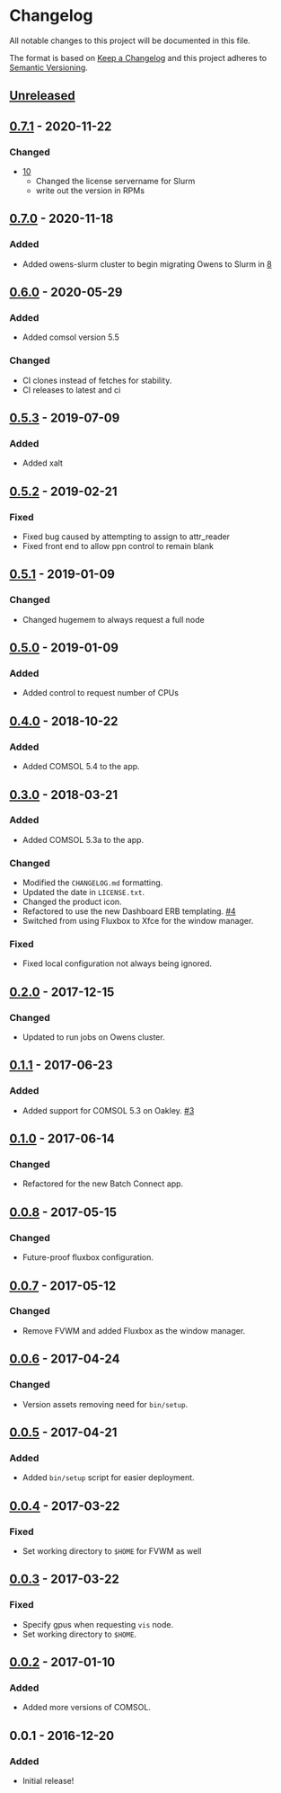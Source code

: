 # Changelog
All notable changes to this project will be documented in this file.

The format is based on [Keep a Changelog](http://keepachangelog.com/en/1.0.0/)
and this project adheres to [Semantic Versioning](http://semver.org/spec/v2.0.0.html).

## [Unreleased]
## [0.7.1] - 2020-11-22
### Changed
- [10](https://github.com/OSC/bc_osc_comsol/pull/10)
  - Changed the license servername for Slurm
  - write out the version in RPMs

## [0.7.0] - 2020-11-18
### Added
- Added owens-slurm cluster to begin migrating Owens to Slurm in
  [8](https://github.com/OSC/bc_osc_comsol/pull/8)

## [0.6.0] - 2020-05-29
### Added
- Added comsol version 5.5

### Changed
- CI clones instead of fetches for stability.
- CI releases to latest and ci

## [0.5.3] - 2019-07-09
### Added
- Added xalt

## [0.5.2] - 2019-02-21
### Fixed
- Fixed bug caused by attempting to assign to attr_reader
- Fixed front end to allow ppn control to remain blank

## [0.5.1] - 2019-01-09
### Changed
- Changed hugemem to always request a full node

## [0.5.0] - 2019-01-09
### Added
- Added control to request number of CPUs

## [0.4.0] - 2018-10-22
### Added
- Added COMSOL 5.4 to the app.

## [0.3.0] - 2018-03-21
### Added
- Added COMSOL 5.3a to the app.

### Changed
- Modified the `CHANGELOG.md` formatting.
- Updated the date in `LICENSE.txt`.
- Changed the product icon.
- Refactored to use the new Dashboard ERB templating.
  [#4](https://github.com/OSC/bc_osc_comsol/issues/4)
- Switched from using Fluxbox to Xfce for the window manager.

### Fixed
- Fixed local configuration not always being ignored.

## [0.2.0] - 2017-12-15
### Changed
- Updated to run jobs on Owens cluster.

## [0.1.1] - 2017-06-23
### Added
- Added support for COMSOL 5.3 on Oakley.
  [#3](https://github.com/OSC/bc_osc_comsol/issues/3)

## [0.1.0] - 2017-06-14
### Changed
- Refactored for the new Batch Connect app.

## [0.0.8] - 2017-05-15
### Changed
- Future-proof fluxbox configuration.

## [0.0.7] - 2017-05-12
### Changed
- Remove FVWM and added Fluxbox as the window manager.

## [0.0.6] - 2017-04-24
### Changed
- Version assets removing need for `bin/setup`.

## [0.0.5] - 2017-04-21
### Added
- Added `bin/setup` script for easier deployment.

## [0.0.4] - 2017-03-22
### Fixed
- Set working directory to `$HOME` for FVWM as well

## [0.0.3] - 2017-03-22
### Fixed
- Specify gpus when requesting `vis` node.
- Set working directory to `$HOME`.

## [0.0.2] - 2017-01-10
### Added
- Added more versions of COMSOL.

## 0.0.1 - 2016-12-20
### Added
- Initial release!

[Unreleased]: https://github.com/OSC/bc_osc_comsol/compare/v0.7.1...HEAD
[0.7.1]: https://github.com/OSC/bc_osc_comsol/compare/v0.7.0...v0.7.1
[0.7.0]: https://github.com/OSC/bc_osc_comsol/compare/v0.6.0...v0.7.0
[0.6.0]: https://github.com/OSC/bc_osc_comsol/compare/v0.5.3...v0.6.0
[0.5.3]: https://github.com/OSC/bc_osc_comsol/compare/v0.5.2...v0.5.3
[0.5.2]: https://github.com/OSC/bc_osc_comsol/compare/v0.5.1...v0.5.2
[0.5.1]: https://github.com/OSC/bc_osc_comsol/compare/v0.5.0...v0.5.1
[0.5.0]: https://github.com/OSC/bc_osc_comsol/compare/v0.4.0...v0.5.0
[0.4.0]: https://github.com/OSC/bc_osc_comsol/compare/v0.3.0...v0.4.0
[0.3.0]: https://github.com/OSC/bc_osc_comsol/compare/v0.2.0...v0.3.0
[0.2.0]: https://github.com/OSC/bc_osc_comsol/compare/v0.1.1...v0.2.0
[0.1.1]: https://github.com/OSC/bc_osc_comsol/compare/v0.1.0...v0.1.1
[0.1.0]: https://github.com/OSC/bc_osc_comsol/compare/v0.0.8...v0.1.0
[0.0.8]: https://github.com/OSC/bc_osc_comsol/compare/v0.0.7...v0.0.8
[0.0.7]: https://github.com/OSC/bc_osc_comsol/compare/v0.0.6...v0.0.7
[0.0.6]: https://github.com/OSC/bc_osc_comsol/compare/v0.0.5...v0.0.6
[0.0.5]: https://github.com/OSC/bc_osc_comsol/compare/v0.0.4...v0.0.5
[0.0.4]: https://github.com/OSC/bc_osc_comsol/compare/v0.0.3...v0.0.4
[0.0.3]: https://github.com/OSC/bc_osc_comsol/compare/v0.0.2...v0.0.3
[0.0.2]: https://github.com/OSC/bc_osc_comsol/compare/v0.0.1...v0.0.2
